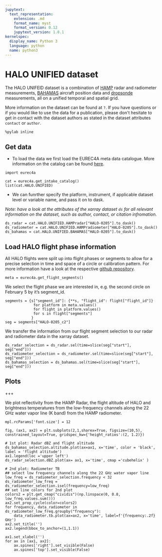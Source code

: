 ```yaml
---
jupytext:
  text_representation:
    extension: .md
    format_name: myst
    format_version: 0.12
    jupytext_version: 1.8.1
kernelspec:
  display_name: Python 3
  language: python
  name: python3
---
```


# HALO UNIFIED dataset

The HALO UNIFEID dataset is a combination of [HAMP](https://amt.copernicus.org/articles/7/4539/2014/) radar and radiometer measurements, [BAHAMAS](http://www.halo.dlr.de/instrumentation/basis.html) aircraft position data and [dropsonde](https://github.com/Geet-George/JOANNE#joanne---the-eurec4a-dropsonde-dataset) measurements, all on a unified temporal and spatial grid. 

More information on the dataset can be found at `?`. If you have questions or if you would like to use the data for a publication, please don't hesitate to get in contact with the dataset authors as stated in the dataset attributes `contact` or `author`.

```{code-cell} ipython3
%pylab inline
```

## Get data
* To load the data we first load the EUREC4A meta data catalogue. More information on the catalog can be found [here](https://github.com/eurec4a/eurec4a-intake#eurec4a-intake-catalogue).

```{code-cell} ipython3
import eurec4a
```

```{code-cell} ipython3
cat = eurec4a.get_intake_catalog()
list(cat.HALO.UNIFIED)
```

* We can funrther specify the platform, instrument, if applicable dataset level or variable name, and pass it on to dask.

*Note: have a look at the attributes of the xarray dataset `ds` for all relevant information on the dataset, such as author, contact, or citation infromation.*

```{code-cell} ipython3
ds_radar = cat.HALO.UNIFIED.HAMPradar["HALO-0205"].to_dask()
ds_radiometer = cat.HALO.UNIFIED.HAMPradiometer["HALO-0205"].to_dask()
ds_bahamas = cat.HALO.UNIFIED.BAHAMAS["HALO-0205"].to_dask()
```

## Load HALO flight phase information
All HALO flights were split up into flight phases or segments to allow for a precise selection in time and space of a circle or calibration pattern. For more information have a look at the respective [github repository](https://github.com/eurec4a/halo-flight-phase-separation).

```{code-cell} ipython3
meta = eurec4a.get_flight_segments()
```

We select the flight phase we are interested in, e.g. the second circle on February 5 by it’s segment_id.

```{code-cell} ipython3
segments = {s["segment_id"]: {**s, "flight_id": flight["flight_id"]}
             for platform in meta.values()
             for flight in platform.values()
             for s in flight["segments"]
            }
seg = segments["HALO-0205_c2"]
```

We transfer the information from our flight segment selection to our radar and radiometer data in the xarray dataset.

```{code-cell} ipython3
ds_radar_selection = ds_radar.sel(time=slice(seg["start"], seg["end"]))
ds_radiometer_selection = ds_radiometer.sel(time=slice(seg["start"], seg["end"]))
ds_bahamas_selection = ds_bahamas.sel(time=slice(seg["start"], seg["end"]))
```

## Plots

+++

We plot reflectivity from the HAMP Radar, the flight altitude of HALO and brightness temperatures from the low-frequency channels along the 22 GHz water vapor line (K band) from the HAMP radiometer.

```{code-cell} ipython3
mpl.rcParams['font.size'] = 12

fig, (ax1, ax2) = plt.subplots(2,1,sharex=True, figsize=(10,5), constrained_layout=True, gridspec_kw={'height_ratios':(2, 1.2)})

# 1st plot: Radar dBZ and flight altitude
ds_bahamas_selection.altitude.plot(ax=ax1, x='time', color = 'black', label = 'flight altitude')
ax1.legend(loc ='upper left')
ds_radar_selection.dBZ.plot(ax= ax1, x='time', cmap ='cubehelix' )

# 2nd plot: Radiometer TB
## select low frequency channels along the 22 GHz water vapor line
low_freq = ds_radiometer_selection.frequency < 32
ds_radiometer_low_freq = ds_radiometer_selection.isel(frequency=low_freq)
## set line colors for 2nd plot
colors2 = plt.get_cmap("cividis")(np.linspace(0, 0.8, low_freq.values.sum()))
ax2.set_prop_cycle(color=colors2)
for frequency, data_radiometer in ds_radiometer_low_freq.groupby("frequency"):
    data_radiometer.tb.plot(ax=ax2, x='time', label=f'{frequency:.2f} GHz')
ax2.set_title('')
ax2.legend(bbox_to_anchor=(1,1.1))

ax1.set_xlabel('')
for ax in [ax1, ax2]:
    ax.spines['right'].set_visible(False)
    ax.spines['top'].set_visible(False)

